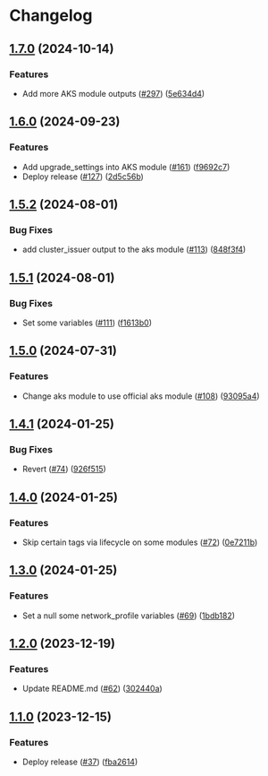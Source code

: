 # Changelog

## [1.7.0](https://github.com/prefapp/tfm/compare/azure-aks-v1.6.0...azure-aks-v1.7.0) (2024-10-14)


### Features

* Add more AKS module outputs ([#297](https://github.com/prefapp/tfm/issues/297)) ([5e634d4](https://github.com/prefapp/tfm/commit/5e634d4f368f97e246a23735cd257dd763db41c6))

## [1.6.0](https://github.com/prefapp/tfm/compare/azure-aks-v1.5.2...azure-aks-v1.6.0) (2024-09-23)


### Features

* Add upgrade_settings into AKS module ([#161](https://github.com/prefapp/tfm/issues/161)) ([f9692c7](https://github.com/prefapp/tfm/commit/f9692c7a3f3cec83a7695b6db914451da689ae8f))
* Deploy release ([#127](https://github.com/prefapp/tfm/issues/127)) ([2d5c56b](https://github.com/prefapp/tfm/commit/2d5c56bcd9f1443136a9a4c34e19a3874dcf7ea5))

## [1.5.2](https://github.com/prefapp/tfm/compare/azure-aks-v1.5.1...azure-aks-v1.5.2) (2024-08-01)


### Bug Fixes

* add cluster_issuer output to the aks module ([#113](https://github.com/prefapp/tfm/issues/113)) ([848f3f4](https://github.com/prefapp/tfm/commit/848f3f4155584a28d56a19d2a3acacda7dc700f0))

## [1.5.1](https://github.com/prefapp/tfm/compare/azure-aks-v1.5.0...azure-aks-v1.5.1) (2024-08-01)


### Bug Fixes

* Set some variables ([#111](https://github.com/prefapp/tfm/issues/111)) ([f1613b0](https://github.com/prefapp/tfm/commit/f1613b086cb90df06f15bf2523ac155e8149777a))

## [1.5.0](https://github.com/prefapp/tfm/compare/azure-aks-v1.4.1...azure-aks-v1.5.0) (2024-07-31)


### Features

* Change aks module to use official aks module ([#108](https://github.com/prefapp/tfm/issues/108)) ([93095a4](https://github.com/prefapp/tfm/commit/93095a48bc9f9220e2da8f993891a1d587795c1e))

## [1.4.1](https://github.com/prefapp/tfm/compare/azure-aks-v1.4.0...azure-aks-v1.4.1) (2024-01-25)


### Bug Fixes

* Revert ([#74](https://github.com/prefapp/tfm/issues/74)) ([926f515](https://github.com/prefapp/tfm/commit/926f515986bbcfa7951a6aba2e92dd23900e4aac))

## [1.4.0](https://github.com/prefapp/tfm/compare/azure-aks-v1.3.0...azure-aks-v1.4.0) (2024-01-25)


### Features

* Skip certain tags via lifecycle on some modules ([#72](https://github.com/prefapp/tfm/issues/72)) ([0e7211b](https://github.com/prefapp/tfm/commit/0e7211b7a36efe9cdbdbf6a751c198c0f2216ae5))

## [1.3.0](https://github.com/prefapp/tfm/compare/azure-aks-v1.2.0...azure-aks-v1.3.0) (2024-01-25)


### Features

* Set a null some network_profile variables ([#69](https://github.com/prefapp/tfm/issues/69)) ([1bdb182](https://github.com/prefapp/tfm/commit/1bdb182fd2a41ba3ead37e1670c50e37846a2777))

## [1.2.0](https://github.com/prefapp/tfm/compare/azure-aks-v1.1.0...azure-aks-v1.2.0) (2023-12-19)


### Features

* Update README.md ([#62](https://github.com/prefapp/tfm/issues/62)) ([302440a](https://github.com/prefapp/tfm/commit/302440a79ea0e4883b6583e3540deac7bac6c307))

## [1.1.0](https://github.com/prefapp/tfm/compare/azure-aks-v1.0.0...azure-aks-v1.1.0) (2023-12-15)


### Features

* Deploy release ([#37](https://github.com/prefapp/tfm/issues/37)) ([fba2614](https://github.com/prefapp/tfm/commit/fba2614fb284cf9d960be53c7c123ceaf08cecfa))
